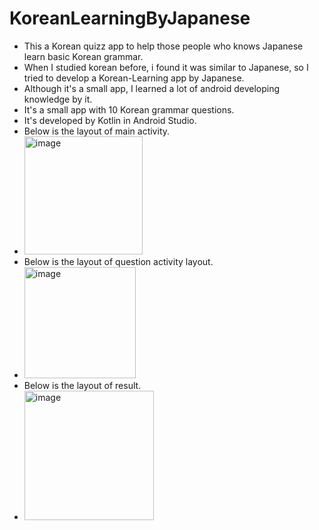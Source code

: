 # KoreanLearningByJapanese
- This a Korean quizz app to help those people who knows Japanese learn basic Korean grammar.
- When I studied korean before, i found it was similar to Japanese, so I tried to develop a Korean-Learning app by Japanese.
- Although it's a small app, I learned a lot of android developing knowledge by it. 
- It's a small app with 10 Korean grammar questions.
- It's developed by Kotlin in Android Studio.
- Below is the layout of main activity.
- <img width="189" alt="image" src="https://user-images.githubusercontent.com/33627638/170866272-cf0a34a6-116a-46e0-b917-185c77615cdf.png">
- Below is the layout of question activity layout.
- <img width="178" alt="image" src="https://user-images.githubusercontent.com/33627638/170866333-245cf3d7-8382-4371-bf91-d3ef28a86da4.png">
- Below is the layout of result.
- <img width="207" alt="image" src="https://user-images.githubusercontent.com/33627638/170866228-1f262644-84aa-439d-b8e6-6bd97155eae3.png">
